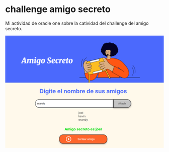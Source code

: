 # challenge amigo secreto

Mi actividad de oracle one sobre la catividad
del challenge del amigo secreto.

![alt text](./assets/imagen.png)